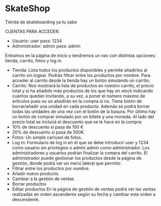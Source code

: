 # SkateShop
Tienda de skateboarding ya tu sabe

CUENTAS PARA ACCEDER:

- Usuario: user pass: 1234
- Administrador: admin pass: admin

Entramos en la página de inicio y tendremos un nav con distintas opciones: tienda, carrito,
fotos y log in.
- Tienda: Lista todos los productos disponibles y permite añadirlos al carrito sin logear.
Podrás filtrar entre los productos por nombre. Para acceder al carrito desde la tienda
hay un botón simulando un carrito.
- Carrito: Nos mostrará la lista de productos en nuestro carrito, el precio total y si ha
añadido más productos de los que hay en stock indicando cuántos quedan invitando,
a su vez, a poner el número máximo de artículos pues no se añadirán en la compra
si no.
Tiene botón de borrar/añadir una unidad en cada producto. Además se podrá borrar
todas las unidades de una vez con el botón de la basura.
Por último hay un botón de comprar simulado por un billete y una moneda. Al lado
del precio total se incluirá el descuento que se le hace en la compra:
- 10% de descuento si pasa de 100 €
- 20% de descuento si pasa de 500€
- Fotos: Un simple carrusel de fotos.
- Log in: Formulario de log in en el que se debe introducir user y 1234 como usuario
sin privilegios o admin admin como administrador.
Los administradores y usuarios podrán finalizar la compra del carrito. El administrador
puede gestionar los productos desde la página de gestión, donde podrá ver un menú lateral
que permite:
- Filtrar entre los productos por nombre.
- Añadir nuevo producto.
- Cambiar a la gestión de ventas
- Borrar productos
- Editar productos
En la página de gestión de ventas podrá ver las ventas realizadas en orden ascendente
según su fecha y cambiar este orden a descendente.

